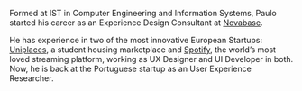 Formed at IST in Computer Engineering and Information Systems, Paulo started his career as an Experience Design Consultant at [Novabase](http://www.novabase.pt/pt).

He has experience in two of the most innovative European Startups: [Uniplaces](https://www.uniplaces.com/pt/), a student housing marketplace and [Spotify](https://www.spotify.com/), the world’s most loved streaming platform, working as UX Designer and UI Developer in both.
Now, he is back at the Portuguese startup as an User Experience Researcher.
